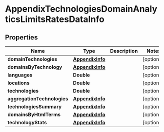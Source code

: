 

# AppendixTechnologiesDomainAnalyticsLimitsRatesDataInfo


## Properties

| Name | Type | Description | Notes |
|------------ | ------------- | ------------- | -------------|
|**domainTechnologies** | [**AppendixInfo**](AppendixInfo.md) |  |  [optional] |
|**domainsByTechnology** | [**AppendixInfo**](AppendixInfo.md) |  |  [optional] |
|**languages** | **Double** |  |  [optional] |
|**locations** | **Double** |  |  [optional] |
|**technologies** | **Double** |  |  [optional] |
|**aggregationTechnologies** | [**AppendixInfo**](AppendixInfo.md) |  |  [optional] |
|**technologiesSummary** | [**AppendixInfo**](AppendixInfo.md) |  |  [optional] |
|**domainsByHtmlTerms** | [**AppendixInfo**](AppendixInfo.md) |  |  [optional] |
|**technologyStats** | [**AppendixInfo**](AppendixInfo.md) |  |  [optional] |




